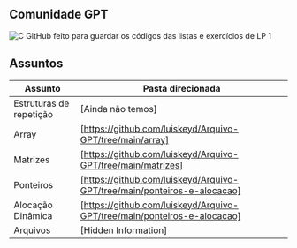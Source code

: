 ## Comunidade GPT
![C](https://img.shields.io/badge/c-%2300599C.svg?style=for-the-badge&logo=c&logoColor=white)
GitHub feito para guardar os códigos das listas e exercícios de LP 1 

## Assuntos
| Assunto | Pasta direcionada |
| ------ | ------ |
| Estruturas de repetição | [Ainda não temos] |
| Array | [https://github.com/luiskeyd/Arquivo-GPT/tree/main/array] |
| Matrizes | [https://github.com/luiskeyd/Arquivo-GPT/tree/main/matrizes] |
| Ponteiros | [https://github.com/luiskeyd/Arquivo-GPT/tree/main/ponteiros-e-alocacao] |
| Alocação Dinâmica | [https://github.com/luiskeyd/Arquivo-GPT/tree/main/ponteiros-e-alocacao] |
| Arquivos | [Hidden Information] |

